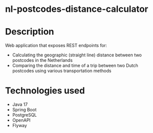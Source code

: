 # nl-postcodes-distance-calculator

# Description

Web application that exposes REST endpoints for:

- Calculating the geographic (straight line) distance between two postcodes in the Netherlands
- Comparing the distance and time of a trip between two Dutch postcodes using various transportation methods


# Technologies used

- Java 17
- Spring Boot
- PostgreSQL
- OpenAPI
- Flyway



